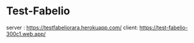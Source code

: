 # Test-Fabelio

server : https://testfabeliorara.herokuapp.com/
client: https://test-fabelio-300c1.web.app/
